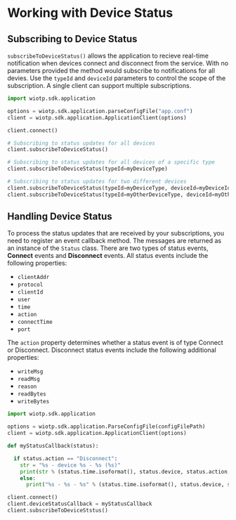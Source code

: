 # Working with Device Status

## Subscribing to Device Status
`subscribeToDeviceStatus()` allows the application to recieve real-time notification when devices connect and disconnect from the service.  With no parameters provided the method would subscribe to notifications for all devies. Use the `typeId` and `deviceId` parameters to control the scope of the subscription. A single client can support multiple subscriptions.

```python
import wiotp.sdk.application

options = wiotp.sdk.application.parseConfigFile("app.conf")
client = wiotp.sdk.application.ApplicationClient(options)

client.connect()

# Subscribing to status updates for all devices
client.subscribeToDeviceStatus()

# Subscribing to status updates for all devices of a specific type
client.subscribeToDeviceStatus(typeId=myDeviceType)

# Subscribing to status updates for two different devices
client.subscribeToDeviceStatus(typeId=myDeviceType, deviceId=myDeviceId)
client.subscribeToDeviceStatus(typeId=myOtherDeviceType, deviceId=myOtherDeviceId)
```

## Handling Device Status

To process the status updates that are received by your subscriptions, you need to register an event callback method. The messages are returned as an instance of the `Status` class.  There are two types of status events, **Connect** events and **Disconnect** events. All status events include the following properties:

- `clientAddr`
- `protocol`
- `clientId`
- `user`
- `time`
- `action`
- `connectTime`
- `port`

The `action` property determines whether a status event is of type Connect or Disconnect.   Disconnect status events include the following additional properties:

- `writeMsg`
- `readMsg`
- `reason`
- `readBytes`
- `writeBytes`

```python
import wiotp.sdk.application

options = wiotp.sdk.application.ParseConfigFile(configFilePath)
client = wiotp.sdk.application.ApplicationClient(options)

def myStatusCallback(status):

  if status.action == "Disconnect":
    str = "%s - device %s - %s (%s)"
    print(str % (status.time.isoformat(), status.device, status.action, status.reason))
    else:
      print("%s - %s - %s" % (status.time.isoformat(), status.device, status.action))

client.connect()
client.deviceStatusCallback = myStatusCallback
client.subscribeToDeviceStstus()
```
